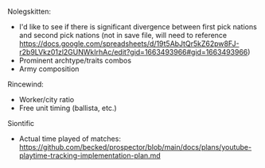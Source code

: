 Nolegskitten:
* I'd like to see if there is significant divergence between first pick nations and second pick nations (not in save file, will need to reference https://docs.google.com/spreadsheets/d/19t5AbJtQr5kZ62pw8FJ-r2b9LVkz01zl2GUNWkIrhAc/edit?gid=1663493966#gid=1663493966)
* Prominent archtype/traits combos
* Army composition

Rincewind:
* Worker/city ratio
* Free unit timing (ballista, etc.)

Siontific
* Actual time played of matches: https://github.com/becked/prospector/blob/main/docs/plans/youtube-playtime-tracking-implementation-plan.md 

